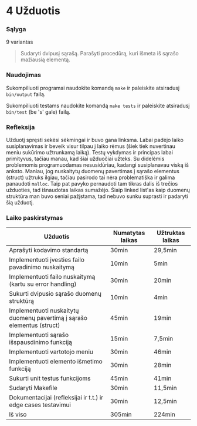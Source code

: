 # 4 Užduotis

### Sąlyga

9 variantas

> Sudaryti dvipusį sąrašą. Parašyti procedūrą, kuri išmeta iš sąrašo mažiausią elementą.

### Naudojimas

Sukompiliuoti programai naudokite komandą `make` ir paleiskite atsiradusį `bin/output` failą.

Sukompiliuoti testams naudokite komandą `make tests` ir paleiskite atsiradusį `bin/test` (be 's' gale) failą.

### Refleksija

Užduotį spręsti sekėsi sėkmingai ir buvo gana linksma. Labai padėjo laiko susiplanavimas ir beveik visur tilpau į laiko rėmus (šiek tiek nuvertinau meniu sukūrimo užtrunkamą laiką). Testų vykdymas ir principas labai primityvus, tačiau manau, kad šiai užduočiai užteks. Su didelėmis problemomis programuodamas nesusidūriau, kadangi susiplanavau viską iš anksto. Maniau, jog nuskaitytų duomenų pavertimas į sąrašo elementus (struct) užtruks ilgiau, tačiau pasirodo tai nėra problematiška ir galima panaudoti `malloc`. Taip pat pavyko pernaudoti tam tikras dalis iš trečios užduoties, tad išnaudotas laikas sumažėjo. Šiaip linked list'as kaip duomenų struktūra man buvo seniai pažįstama, tad nebuvo sunku suprasti ir padaryti šią užduotį.

### Laiko paskirstymas

| Užduotis                                                               | Numatytas laikas | Užtruktas laikas |
| ---------------------------------------------------------------------- | ---------------- | ---------------- |
| Aprašyti kodavimo standartą                                            | 30min            | 29,5min          |
| Implementuoti įvesties failo pavadinimo nuskaitymą                     | 10min            | 5min             |
| Implementuoti failo nuskaitymą (kartu su error handling)               | 30min            | 20min            |
| Sukurti dvipusio sąrašo duomenų struktūrą                              | 10min            | 4min             |
| Implementuoti nuskaitytų duomenų pavertimą į sąrašo elementus (struct) | 45min            | 19min            |
| Implementuoti sąrašo išspausdinimo funkciją                            | 15min            | 7,5min           |
| Implementuoti vartotojo meniu                                          | 30min            | 46min            |
| Implementuoti elemento išmetimo funkciją                               | 30min            | 28min            |
| Sukurti unit testus funkcijoms                                         | 45min            | 41min            |
| Sudaryti Makefile                                                      | 30min            | 11,5min          |
| Dokumentacijai (refleksijai ir t.t.) ir edge cases testavimui          | 30min            | 12,5min          |
| Iš viso                                                                | 305min           | 224min           |
